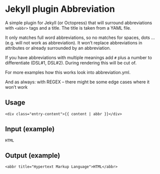 Jekyll plugin Abbreviation
==========================

A simple plugin for Jekyll (or Octopress) that will surround abbreviations with `<abbr>` tags and a title. The title is taken from a YAML file.

It only matches full word abbreviations, so no matches for spaces,
dots ... (e.g. will not work as abbreviation). It won’t replace
abbreviations in attributes or already surrounded by an abbreviation.

If you have abbreviations with multiple meanings add `#` plus a number to
differentiate (DSL#1, DSL#2). During rendering this will be cut of.

For more examples how this works look into abbreviation.yml.

And as always: with REGEX – there might be some edge cases where
it won’t work

Usage
-----

    <div class="entry-content">{{ content | abbr }}</div>

Input (example)
---------------

    HTML

Output (example)
----------------

    <abbr title="Hypertext Markup Language">HTML</abbr>
